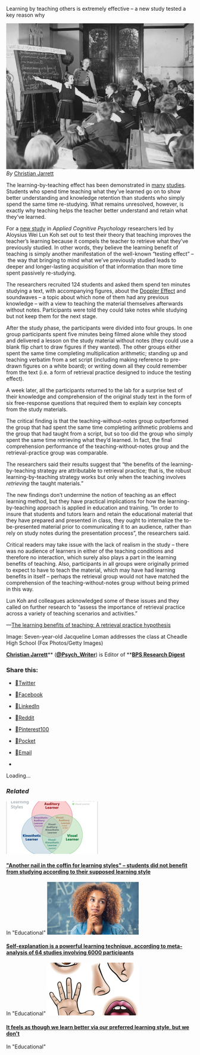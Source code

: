 Learning by teaching others is extremely effective – a new study tested a key reason why

![gettyimages-2674229-2.jpg](../_resources/2b80f5f4fadb1ab95b520b574a90f39b.jpg)*By*  [Christian Jarrett](http://www.psychologywriter.org.uk/)

The learning-by-teaching effect has been demonstrated in [many](http://journals.sagepub.com/doi/abs/10.3102/00028312019002237)  [studies](https://www.sciencedirect.com/science/article/pii/S0361476X13000209). Students who spend time teaching what they’ve learned go on to show better understanding and knowledge retention than students who simply spend the same time re-studying. What remains unresolved, however, is exactly why teaching helps the teacher better understand and retain what they’ve learned.

For a [new study](https://onlinelibrary.wiley.com/doi/abs/10.1002/acp.3410?campaign=wolearlyview) in *Applied Cognitive Psychology* researchers led by Aloysius Wei Lun Koh set out to test their theory that teaching improves the teacher’s learning because it compels the teacher to retrieve what they’ve previously studied. In other words, they believe the learning benefit of teaching is simply another manifestation of the well-known “testing effect” – the way that bringing to mind what we’ve previously studied leads to deeper and longer-lasting acquisition of that information than more time spent passively re-studying.

The researchers recruited 124 students and asked them spend ten minutes studying a text, with accompanying figures, about the [Doppler Effect](https://en.wikipedia.org/wiki/Doppler_effect) and soundwaves – a topic about which none of them had any previous knowledge – with a view to teaching the material themselves afterwards without notes. Participants were told they could take notes while studying but not keep them for the next stage.

After the study phase, the participants were divided into four groups. In one group participants spent five minutes being filmed alone while they stood and delivered a lesson on the study material without notes (they could use a blank flip chart to draw figures if they wanted). The other groups either spent the same time completing multiplication arithmetic; standing up and teaching verbatim from a set script (including making reference to pre-drawn figures on a white board); or writing down all they could remember from the text (i.e. a form of retrieval practice designed to induce the testing effect).

A week later, all the participants returned to the lab for a surprise test of their knowledge and comprehension of the original study text in the form of six free-response questions that required them to explain key concepts from the study materials.

The critical finding is that the teaching-without-notes group outperformed the group that had spent the same time completing arithmetic problems and the group that had taught from a script, but so too did the group who simply spent the same time retrieving what they’d learned. In fact, the final comprehension performance of the teaching-without-notes group and the retrieval-practice group was comparable.

The researchers said their results suggest that “the benefits of the learning-by-teaching strategy are attributable to retrieval practice; that is, the robust learning-by-teaching strategy works but only when the teaching involves *retrieving* the taught materials.”

The new findings don’t undermine the notion of teaching as an effect learning method, but they have practical implications for how the learning-by-teaching approach is applied in education and training. “In order to insure that students and tutors learn and retain the educational material that they have prepared and presented in class, they ought to internalize the to-be-presented material prior to communicating it to an audience, rather than rely on study notes during the presentation process”, the researchers said.

Critical readers may take issue with the lack of realism in the study – there was no audience of learners in either of the teaching conditions and therefore no interaction, which surely also plays a part in the learning benefits of teaching. Also, participants in all groups were originally primed to expect to have to teach the material, which may have had learning benefits in itself – perhaps the retrieval group would not have matched the comprehension of the teaching-without-notes group without being primed in this way.

Lun Koh and colleagues acknowledged some of these issues and they called on further research to “assess the importance of retrieval practice across a variety of teaching scenarios and activities.”

—[The learning benefits of teaching: A retrieval practice hypothesis](https://onlinelibrary.wiley.com/doi/abs/10.1002/acp.3410?campaign=wolearlyview)

Image: Seven-year-old Jacqueline Loman addresses the class at Cheadle High School (Fox Photos/Getty Images)

[**Christian Jarrett**](http://www.psychologywriter.org.uk/)** (**[**@Psych_Writer**](https://twitter.com/psych_Writer)**) is Editor of ****[BPS Research Digest](https://digest.bps.org.uk/)**

### Share this:

- [Twitter](https://digest.bps.org.uk/2018/05/04/learning-by-teaching-others-is-extremely-effective-a-new-study-tested-a-key-reason-why/?share=twitter&nb=1)
- [Facebook](https://digest.bps.org.uk/2018/05/04/learning-by-teaching-others-is-extremely-effective-a-new-study-tested-a-key-reason-why/?share=facebook&nb=1)
- [LinkedIn](https://digest.bps.org.uk/2018/05/04/learning-by-teaching-others-is-extremely-effective-a-new-study-tested-a-key-reason-why/?share=linkedin&nb=1)
- [Reddit](https://digest.bps.org.uk/2018/05/04/learning-by-teaching-others-is-extremely-effective-a-new-study-tested-a-key-reason-why/?share=reddit&nb=1)
- [Pinterest100](https://digest.bps.org.uk/2018/05/04/learning-by-teaching-others-is-extremely-effective-a-new-study-tested-a-key-reason-why/?share=pinterest&nb=1)
- [Pocket](https://digest.bps.org.uk/2018/05/04/learning-by-teaching-others-is-extremely-effective-a-new-study-tested-a-key-reason-why/?share=pocket&nb=1)
- [Email](https://digest.bps.org.uk/2018/05/04/learning-by-teaching-others-is-extremely-effective-a-new-study-tested-a-key-reason-why/?share=email&nb=1)

-
 Loading...

### *Related*

![34372257313_7291897a62_b.jpg](../_resources/c6fd3d47f4f973fc3c7fb43644c707fd.jpg)

#### ["Another nail in the coffin for learning styles" – students did not benefit from studying according to their supposed learning style](https://digest.bps.org.uk/2018/04/03/another-nail-in-the-coffin-for-learning-styles-students-did-not-benefit-from-studying-according-to-their-supposed-learning-style/)

In "Educational"
![gettyimages-488660846.jpg](../_resources/c5e342a866dbaeb7b52b8ce70c74ae06.jpg)

#### [Self-explanation is a powerful learning technique, according to meta-analysis of 64 studies involving 6000 participants](https://digest.bps.org.uk/2018/12/07/meta-analysis-of-64-studies-involving-6000-participants-finds-that-self-explanation-is-a-powerful-learning-technique/)

In "Educational"
![thinkstockphotos-603998498.jpg](../_resources/273e78fc0c55501bcc14d041ad999dac.jpg)

#### [It feels as though we learn better via our preferred learning style, but we don't](https://digest.bps.org.uk/2016/10/05/it-feels-as-though-we-learn-better-via-our-preferred-learning-style-but-we-dont/)

In "Educational"